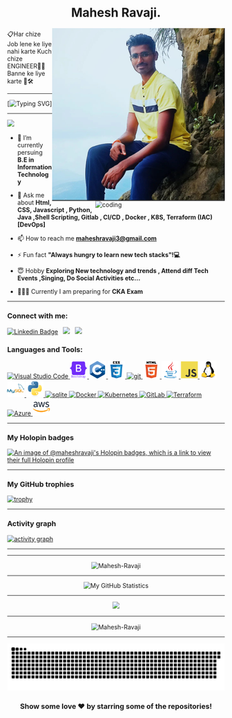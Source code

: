 <h1 align="center">
  Mahesh Ravaji.
</h1>





<img src="image.png" align="right" width=400 />
<p align="left" > <h3></h3>📋Har chize Job lene ke liye nahi karte Kuch chize ENGINEER🙂📝 Banne ke liye karte 👨🛠</p></h3> </p>
  


---

[![Typing SVG](https://readme-typing-svg.herokuapp.com?color=1177F7&center=true&vCenter=true&width=700&height=100&lines=Hello!+I+am+Mahesh+Ravaji+;I+am+a+passionate+Software+Developer+and+DevOps+Enthusiast;I+build+products+to+solve+real+world+problems+;I+am+focused+on+automation+and+efficiency;Solving+problems+with+code+is+my+passion+;I+create+CI/CD+pipelines+for+seamless+deployments;My+focus+is+on+integrating+development+and+operations+;I+thrive+on+building+robust+infrastructure;Crafting+solutions+to+optimize+software+delivery+is+my+forte+;I+develop+software+and+manage+infrastructure;My+work+is+dedicated+to+enhancing+software+reliability+;Software+development+and+DevOps+are+my+path+to+real-world+impact;I+love+coding+and+automating+processes+;My+focus+is+on+real-world+solutions+through+DevOps;I+am+dedicated+to+continuous+improvement+and+delivery;Building+scalable+and+reliable+systems+is+my+goal;I+thrive+on+integrating+and+optimizing+software+processes+)]


---
<img align="right" alt="coding" width=300 src="https://cdn.dribbble.com/users/2401141/screenshots/5487982/media/f94135193d842e240e9c1267e4d9ca89.gif"/>

<!--<p align="left"> <img src="https://komarev.com/ghpvc/?username=sapatevaibhav&label=Profile%20views&color=0e75b6&style=flat&" alt="sapatevaibhav" /> </p>-->
<p align="left">
    
  
[![](https://visitcount.itsvg.in/api?id=Mahesh-Ravaji&icon=0&color=0)](https://visitcount.itsvg.in)
  <!-- <img src="https://profile-counter.glitch.me/sapatevaibhav/count.svg" /> -->
</p>    

<!--<p align="left"> <a href="https://github.com/ryo-ma/github-profile-trophy"><img src="https://github-profile-trophy.vercel.app/?username=sapatevaibhav" alt="sapatevaibhav" /></a> </p> -->

- 🌱 I’m currently persuing **B.E in Information Technology**

- 💬 Ask me about **Html, CSS, Javascript , Python, Java ,Shell Scripting, Gitlab , CI/CD , Docker , K8S, Terraform (IAC) [DevOps]**

- 📫 How to reach me **maheshravaji3@gmail.com**

- ⚡ Fun fact **"Always hungry to learn new tech stacks"!💻**

- 😇 Hobby **Exploring New technology and trends , Attend diff Tech Events ,Singing, Do Social Activities etc...**

- 🧑🏻‍💻 Currently I am preparing for  **CKA Exam**

---
<h3 align="left">Connect with me:</h3>

[![Linkedin Badge](https://img.shields.io/badge/-Mahesh_Ravaji-blue?style=flat&logo=Linkedin&logoColor=white)](https://www.linkedin.com/in/mahesh-ravaji-70564622b/)  &nbsp;
<a href="https://www.instagram.com/mahesh_ravaji/"><img src="https://img.shields.io/badge/-mahesh_ravaji-E4405F?style=flat&logo=Instagram&logoColor=white"/></a> &nbsp;
<a href="https://x.com/MaheshRavaji"><img src="https://img.shields.io/badge/-Mahesh_Ravaji-black?style=flat&logo=x&logoColor=blacwhite"/></a> &nbsp;

<h3 align="left">Languages and Tools:</h3>
<p align="left">
<a href="https://code.visualstudio.com/" target="_blank" rel="noreferrer">
<img  alt="Visual Studio Code" width="40" src="https://cdn.jsdelivr.net/gh/devicons/devicon/icons/vscode/vscode-original.svg" /> </a>
<a href="https://getbootstrap.com" target="_blank" rel="noreferrer"> 
<img src="https://raw.githubusercontent.com/devicons/devicon/master/icons/bootstrap/bootstrap-plain-wordmark.svg" alt="bootstrap" width="40" height="40"/> </a> 
<a href="https://www.w3schools.com/cpp/" target="_blank" rel="noreferrer">
<img src="https://raw.githubusercontent.com/devicons/devicon/master/icons/cplusplus/cplusplus-original.svg" alt="cplusplus" width="40" height="40"/> </a> 
<a href="https://www.w3schools.com/css/" target="_blank" rel="noreferrer"> 
<img src="https://raw.githubusercontent.com/devicons/devicon/master/icons/css3/css3-original-wordmark.svg" alt="css3" width="40" height="40"/> </a>
<a href="https://git-scm.com/" target="_blank" rel="noreferrer"> 
<img src="https://www.vectorlogo.zone/logos/git-scm/git-scm-icon.svg" alt="git" width="40" height="40"/> </a>
<a href="https://www.w3.org/html/" target="_blank" rel="noreferrer"> 
<img src="https://raw.githubusercontent.com/devicons/devicon/master/icons/html5/html5-original-wordmark.svg" alt="html5" width="40" height="40"/> </a> 
<a href="https://www.java.com" target="_blank" rel="noreferrer">
<img src="https://raw.githubusercontent.com/devicons/devicon/master/icons/java/java-original.svg" alt="java" width="40" height="40"/> </a>
<a href="https://developer.mozilla.org/en-US/docs/Web/JavaScript" target="_blank" rel="noreferrer"> 
<img src="https://raw.githubusercontent.com/devicons/devicon/master/icons/javascript/javascript-original.svg" alt="javascript" width="40" height="40"/> </a>
<a href="https://www.linux.org/" target="_blank" rel="noreferrer"> 
<img src="https://raw.githubusercontent.com/devicons/devicon/master/icons/linux/linux-original.svg" alt="linux" width="40" height="40"/> </a>
<a href="https://www.mysql.com/" target="_blank" rel="noreferrer"> 
<img src="https://raw.githubusercontent.com/devicons/devicon/master/icons/mysql/mysql-original-wordmark.svg" alt="mysql" width="40" height="40"/> </a> 
<a href="https://www.python.org" target="_blank" rel="noreferrer"> 
<img src="https://raw.githubusercontent.com/devicons/devicon/master/icons/python/python-original.svg" alt="python" width="40" height="40"/> </a>
<a href="https://www.sqlite.org/" target="_blank" rel="noreferrer">
<img src="https://www.vectorlogo.zone/logos/sqlite/sqlite-icon.svg" alt="sqlite" width="40" height="40"/> </a> 
<a href="https://www.docker.com/" target="_blank" rel="noreferrer">
  <img alt="Docker" width="40" src="https://cdn.jsdelivr.net/gh/devicons/devicon/icons/docker/docker-original.svg" />
</a>
<a href="https://kubernetes.io/" target="_blank" rel="noreferrer">
  <img alt="Kubernetes" width="40" src="https://cdn.jsdelivr.net/gh/devicons/devicon/icons/kubernetes/kubernetes-plain.svg" />
</a>
<a href="https://about.gitlab.com/" target="_blank" rel="noreferrer">
  <img alt="GitLab" width="40" src="https://cdn.jsdelivr.net/gh/devicons/devicon/icons/gitlab/gitlab-original.svg" />
</a>
<a href="https://www.terraform.io/" target="_blank" rel="noreferrer">
  <img alt="Terraform" width="40" src="https://cdn.jsdelivr.net/gh/devicons/devicon/icons/terraform/terraform-original.svg" />
</a>
<a href="https://azure.microsoft.com/" target="_blank" rel="noreferrer">
  <img alt="Azure" width="40" src="https://cdn.jsdelivr.net/gh/devicons/devicon/icons/azure/azure-original.svg" />
</a>
<a href="https://www.aws.com/" target="_blank" rel="noreferrer">
  <img alt="Azure" width="40" src="https://github.com/devicons/devicon/blob/v2.16.0/icons/amazonwebservices/amazonwebservices-original-wordmark.svg" />
</a>

</p>


---

### My Holopin badges

[![An image of @maheshravaji's Holopin badges, which is a link to view their full Holopin profile](https://holopin.me/maheshravaji)](https://holopin.io/@maheshravaji)

---

### My GitHub trophies

[![trophy](https://github-profile-trophy.vercel.app/?username=Mahesh-Ravaji&theme=onedark)](https://github.com/Mahesh-Ravaji)

---

### Activity graph
[![activity graph](https://github-readme-activity-graph.vercel.app/graph?username=Mahesh-Ravaji&bg_color=000000&color=ffffff&line=ff7b00&point=ffffff&area=true&hide_border=true)](https://github.com/Mahesh-Ravaji)


</div>
<!--
### 💻 My Contribution Graph:
![](https://github-profile-summary-cards.vercel.app/api/cards/profile-details?username=sapatevaibhav&theme=vue)
   ![](https://activity-graph.herokuapp.com/graph?username=sapatevaibhav&theme=dracula&hide_border=true&area=true)
  <br/>
-->

---
<!-- 
<h3 align="center">Activity</h3>
<img align="right" width="390" alt="metrics" src="./metrics.svg">
<img align="left" width="390" alt="🦑" src="./metrics.classic.svg">
<img align="center" width="390" alt="achievements.svg" src="./achievements.svg"> -->


---




<div align="center"> <img align="center" src="https://github-readme-streak-stats.herokuapp.com/?user=Mahesh-Ravaji&theme=dracula" alt="Mahesh-Ravaji" />

  
---
  
![My GitHub Statistics](https://github-readme-stats.vercel.app/api?username=Mahesh-Ravaji&show_icons=true&count_private=true&hide_title=true&theme=dracula)
<br>

---

![](https://github-contributor-stats.vercel.app/api?username=Mahesh-Ravaji&limit=5&theme=tokyonight&combine_all_yearly_contributions=true)

---

<img align="center" src="https://github-readme-stats.vercel.app/api/top-langs?username=Mahesh-Ravaji&show_icons=true&locale=en&layout=compact&theme=dracula" alt="Mahesh-Ravaji" />

---
<!-- 
<a href="https://wakatime.com/@Mahesh-Ravaji"> <img src="https://wakatime.com/share/@Mahesh-Ravaji/b47ff41e-c77d-4a6b-a60f-8a249e7a1be3.png" alt="Project Image" height="400px"> </a> -->



![snake gif](github-user-contribution.svg)

<!--
![snake gif](https://github.com/sapatevaibhav/sapatevaibhav/blob/output/github-contribution-grid-snake.svg)

![GitHub metrics](https://metrics.lecoq.io/sapatevaibhav) --> 



### Show some love ❤️ by starring some of the repositories!
